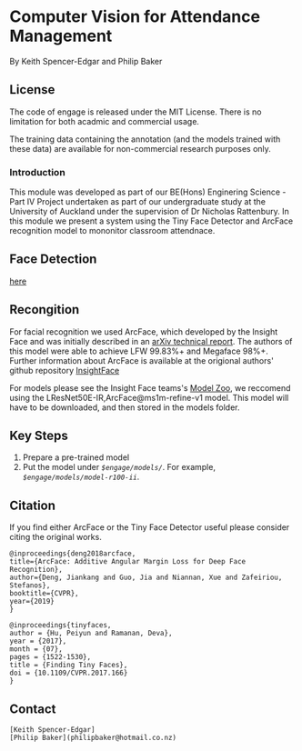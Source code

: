 # Computer Vision for Attendance Management

By Keith Spencer-Edgar and Philip Baker 

## License

The code of engage is released under the MIT License. There is no limitation for both acadmic and commercial usage.

The training data containing the annotation (and the models trained with these data) are available for non-commercial research purposes only.

### Introduction

This module was developed as part of our BE(Hons) Enginering Science - Part IV Project undertaken as part of our undergraduate study at the University of Auckland under the supervision of Dr Nicholas Rattenbury. In this module we present a system using the Tiny Face Detector and ArcFace recognition model to mononitor classroom attendnace. 

## Face Detection

[here](https://drive.google.com/file/d/1V8c8xkMrQaCnd3MVChvJ2Ge-DUfXPHNu/view)

## Recongition

For facial recognition we used ArcFace, which developed by the Insight Face and was initially described in an [arXiv technical report](https://arxiv.org/abs/1801.07698). The authors of this model were able to achieve LFW 99.83%+ and Megaface 98%+. Further information about ArcFace is available at the origional authors' github repository [InsightFace](https://github.com/deepinsight/insightface/blob/master/README.md)

For models please see the Insight Face teams's 
[Model Zoo](https://github.com/deepinsight/insightface/wiki/Model-Zoo), we reccomend using the LResNet50E-IR,ArcFace@ms1m-refine-v1 model.  This model will have to be downloaded, and then stored in the models folder. 


## Key Steps 
1. Prepare a pre-trained model
2. Put the model under *`$engage/models/`*. For example, *`$engage/models/model-r100-ii`*.


## Citation

If you find either ArcFace or the Tiny Face Detector useful please consider citing the original works.

```
@inproceedings{deng2018arcface,
title={ArcFace: Additive Angular Margin Loss for Deep Face Recognition},
author={Deng, Jiankang and Guo, Jia and Niannan, Xue and Zafeiriou, Stefanos},
booktitle={CVPR},
year={2019}
}

@inproceedings{tinyfaces,
author = {Hu, Peiyun and Ramanan, Deva},
year = {2017},
month = {07},
pages = {1522-1530},
title = {Finding Tiny Faces},
doi = {10.1109/CVPR.2017.166}
}
```

## Contact

```
[Keith Spencer-Edgar]
[Philip Baker](philipbaker@hotmail.co.nz)



